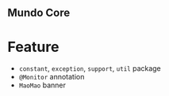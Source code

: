 Mundo Core
---

# Feature
- `constant`, `exception`, `support`, `util` package
- `@Monitor` annotation
- `MaoMao` banner